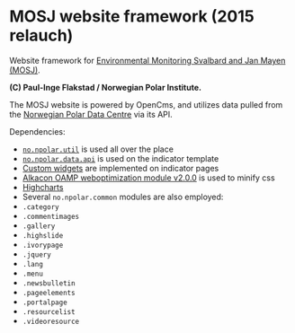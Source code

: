# MOSJ website framework (2015 relauch)

Website framework for [Environmental Monitoring Svalbard and Jan Mayen (MOSJ)](http://www.mosj.no/en/).

**(C) Paul-Inge Flakstad / Norwegian Polar Institute.**

The MOSJ website is powered by OpenCms, and utilizes data pulled from the [Norwegian Polar Data Centre](https://data.npolar.no/) via its API.

Dependencies:
- [`no.npolar.util`](https://github.com/paulflakstad/no.npolar.util) is used all over the place
- [`no.npolar.data.api`](https://github.com/paulflakstad/no.npolar.data.api) is used on the indicator template
- [Custom widgets](https://github.com/paulflakstad/opencms-module-customwidgets) are implemented on indicator pages
- [Alkacon OAMP weboptimization module v2.0.0](https://github.com/alkacon/alkacon-oamp/tree/master/com.alkacon.opencms.v8.weboptimization) is used to minify css
- [Highcharts](http://www.highcharts.com/)
- Several `no.npolar.common` modules are also employed:
 - `.category`
 - `.commentimages`
 - `.gallery`
 - `.highslide`
 - `.ivorypage`
 - `.jquery`
 - `.lang`
 - `.menu`
 - `.newsbulletin`
 - `.pageelements`
 - `.portalpage`
 - `.resourcelist`
 - `.videoresource`
